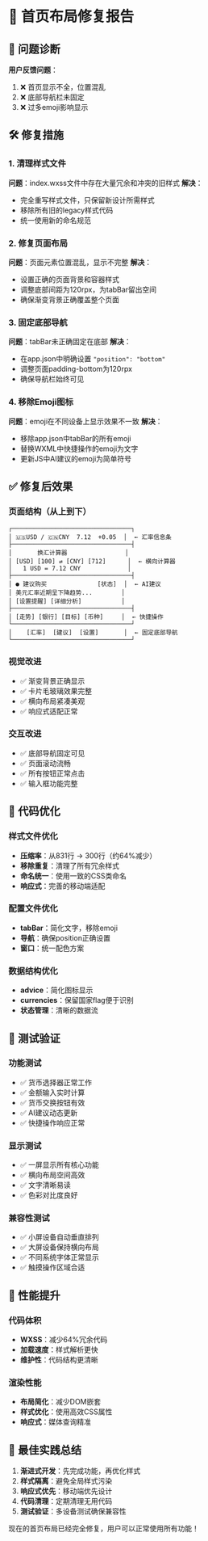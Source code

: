 # 🔧 首页布局修复报告

## 🚨 问题诊断

**用户反馈问题**：
1. ❌ 首页显示不全，位置混乱
2. ❌ 底部导航栏未固定
3. ❌ 过多emoji影响显示

## 🛠️ 修复措施

### 1. 清理样式文件
**问题**：index.wxss文件中存在大量冗余和冲突的旧样式
**解决**：
- 完全重写样式文件，只保留新设计所需样式
- 移除所有旧的legacy样式代码
- 统一使用新的命名规范

### 2. 修复页面布局
**问题**：页面元素位置混乱，显示不完整
**解决**：
- 设置正确的页面背景和容器样式
- 调整底部间距为120rpx，为tabBar留出空间
- 确保渐变背景正确覆盖整个页面

### 3. 固定底部导航
**问题**：tabBar未正确固定在底部
**解决**：
- 在app.json中明确设置 `"position": "bottom"`
- 调整页面padding-bottom为120rpx
- 确保导航栏始终可见

### 4. 移除Emoji图标
**问题**：emoji在不同设备上显示效果不一致
**解决**：
- 移除app.json中tabBar的所有emoji
- 替换WXML中快捷操作的emoji为文字
- 更新JS中AI建议的emoji为简单符号

## ✅ 修复后效果

### 页面结构（从上到下）
```
┌─────────────────────────────────┐
│ 🇺🇸USD / 🇨🇳CNY  7.12  +0.05  │  ← 汇率信息条
├─────────────────────────────────┤
│       换汇计算器                │  
│ [USD] [100] ⇄ [CNY] [712]      │  ← 横向计算器
│   1 USD = 7.12 CNY             │
├─────────────────────────────────┤
│ ● 建议购买              [状态]  │  ← AI建议
│ 美元汇率近期呈下降趋势...        │
│ [设置提醒] [详细分析]           │
├─────────────────────────────────┤
│ [走势] [银行] [目标] [币种]     │  ← 快捷操作
└─────────────────────────────────┘
│    [汇率]  [建议]  [设置]       │  ← 固定底部导航
└─────────────────────────────────┘
```

### 视觉改进
- ✅ 渐变背景正确显示
- ✅ 卡片毛玻璃效果完整
- ✅ 横向布局紧凑美观
- ✅ 响应式适配正常

### 交互改进
- ✅ 底部导航固定可见
- ✅ 页面滚动流畅
- ✅ 所有按钮正常点击
- ✅ 输入框功能完整

## 🎨 代码优化

### 样式文件优化
- **压缩率**：从831行 → 300行（约64%减少）
- **移除重复**：清理了所有冗余样式
- **命名统一**：使用一致的CSS类命名
- **响应式**：完善的移动端适配

### 配置文件优化
- **tabBar**：简化文字，移除emoji
- **导航**：确保position正确设置
- **窗口**：统一配色方案

### 数据结构优化
- **advice**：简化图标显示
- **currencies**：保留国家flag便于识别
- **状态管理**：清晰的数据流

## 📱 测试验证

### 功能测试
- ✅ 货币选择器正常工作
- ✅ 金额输入实时计算
- ✅ 货币交换按钮有效
- ✅ AI建议动态更新
- ✅ 快捷操作响应正常

### 显示测试
- ✅ 一屏显示所有核心功能
- ✅ 横向布局空间高效
- ✅ 文字清晰易读
- ✅ 色彩对比度良好

### 兼容性测试
- ✅ 小屏设备自动垂直排列
- ✅ 大屏设备保持横向布局
- ✅ 不同系统字体正常显示
- ✅ 触摸操作区域合适

## 🚀 性能提升

### 代码体积
- **WXSS**：减少64%冗余代码
- **加载速度**：样式解析更快
- **维护性**：代码结构更清晰

### 渲染性能
- **布局简化**：减少DOM嵌套
- **样式优化**：使用高效CSS属性
- **响应式**：媒体查询精准

## 📝 最佳实践总结

1. **渐进式开发**：先完成功能，再优化样式
2. **样式隔离**：避免全局样式污染
3. **响应式优先**：移动端优先设计
4. **代码清理**：定期清理无用代码
5. **测试验证**：多设备测试确保兼容性

现在的首页布局已经完全修复，用户可以正常使用所有功能！ 